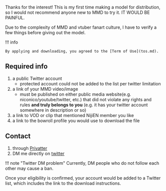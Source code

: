 Thanks for the interest! This is my first time making a model for distribution, so I would not recommend anyone new to MMD to try it. IT WOULD BE PAINFUL.

Due to the complexity of MMD and vtuber fanart culture, I have to verify a few things before giving out the model.

!!! info

    By applying and downloading, you agreed to the [Term of Use](tos.md).

## Required info

1. a public Twitter account
    - protected account could not be added to the list per twitter limitation
2. a link of your MMD video/image
    - must be published on either public media website(e.g. niconico/youtube/twitter, etc.) that did not violate any rights and rules **and truly belongs to you** (e.g. it has your twitter account somewhere in description or so)
3. a link to VOD or clip that mentioned NijiEN member you like
4. a link to the bowroll profile you would use to download the file


## Contact

1. through [Privatter](https://privatter.net/m/hokekyooo)     
1. DM me directly on [twitter](https://twitter.com/hokekyooo)

!!! note "Twitter DM problem"
    Currently, DM people who do not follow each other may cause a ban. 

Once your eligibility is confirmed, your account would be added to a Twitter list, which includes the link to the download instructions.
